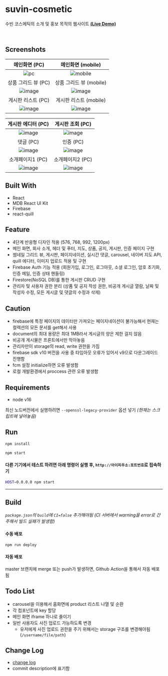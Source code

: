 # suvin-cosmetic

수빈 코스메틱의 소개 및 홍보 목적의 웹사이트 **[(Live Demo)](https://suvincos.com/)**

<br />

## Screenshots

| 메인화면 (PC) | 메인화면 (mobile) |
| :---: | :---: |
| ![pc](https://github.com/syki66/suvin-cosmetic/assets/59393359/5d28e027-69b8-4238-b75f-eada1e78a684) | ![mobile](https://github.com/syki66/suvin-cosmetic/assets/59393359/9331b73e-8237-42ef-9915-3fcc5482342b) |
| 상품 그리드 뷰 (PC) | 상품 그리드 뷰 (mobile) |
| ![image](https://github.com/syki66/suvin-cosmetic/assets/59393359/e02a51f3-fb81-424d-9006-eed7f6af2ffe) | ![image](https://github.com/syki66/suvin-cosmetic/assets/59393359/254a2534-d560-4c7d-b880-7d5dc98b7be1) |
| 게시판 리스트 (PC) | 게시판 리스트 (mobile) |
| ![image](https://github.com/syki66/suvin-cosmetic/assets/59393359/4c8c8946-b3e1-4ef9-bbaf-753a738549c2) | ![image](https://github.com/syki66/suvin-cosmetic/assets/59393359/113b8f48-e897-4636-a88e-403ab49a3b00) |

| 게시판 에디터 (PC) | 게시판 조회 (PC) |
| :---: | :---: |
|![image](https://github.com/syki66/suvin-cosmetic/assets/59393359/6c75d20c-84a6-4303-b171-f0856b58c4ed)|![image](https://github.com/syki66/suvin-cosmetic/assets/59393359/9b250ae3-1eac-4433-9fa4-53b476837a84)|
| 댓글 (PC) | 인증 (PC) |
|![image](https://github.com/syki66/suvin-cosmetic/assets/59393359/0ff82e0e-be39-4d97-aea5-a5d2cfa5ce78)|![image](https://github.com/syki66/suvin-cosmetic/assets/59393359/2ce50b80-2d36-4698-bb46-6350d761f4bb)|
| 소개페이지1 (PC) | 소개페이지2 (PC) |
|![image](https://github.com/syki66/suvin-cosmetic/assets/59393359/4cfb8c5c-ba4f-4d19-bf06-1835b23f4d6b)|![image](https://github.com/syki66/suvin-cosmetic/assets/59393359/bd8da648-51f1-441f-979a-ab61c7c51cc8)|

## Built With

- React
- MDB React UI Kit
- Firebase
- react-quill

## Feature

- 4단계 반응형 디자인 적용 (576, 768, 992, 1200px)
- 메인 화면, 회사 소개, 헤더 및 푸터, 지도, 상품, 공지, 게시판, 인증 페이지 구현
- 썸네일 그리드 뷰, 게시판, 페이지네이션, 실시간 댓글, carousel, 네이버 지도 API, quill 에디터, 이미지 업로드 적용 및 구현
- Firebase Auth 기능 적용 (회원가입, 로그인, 로그아웃, 소셜 로그인, 암호 초기화, 인증 메일, 인증 상태 핸들링)
- Firestore(NoSQL DB)를 통한 게시판 CRUD 구현
- 관리자 및 사용자 권한 분리 (상품 및 공지 작성 권한, 비공개 게시글 열람, 날짜 및 작성자 수정, 모든 게시글 및 댓글의 수정과 삭제)

## Caution

- firebase에 특정 페이지의 데이터만 가져오는 페이지네이션이 불가능해서 현재는 컬렉션의 모든 문서를 get해서 사용
- document의 최대 용량은 최대 1MB라서 게시글의 양은 제한 걸지 않음
- 비공개 게시물은 프론트에서만 막아놓음
- 관리자만이 storage의 read, write 권한을 가짐
- firebase sdk v10 버전을 사용 중 타임아웃 오류가 있어서 v9으로 다운그레이드 진행함
- fcm 설정 initialize하면 오류 발생함
- 로컬 개발환경에서 proccess 관련 오류 발생함

## Requirements

- node v16

최신 노드버전에서 실행하려면 `--openssl-legacy-provider` 옵션 넣기 _(현재는 스크립트에 넣어놓음)_

## Run

```bash
npm install
```

```bash
npm start
```

#### 다른 기기에서 테스트 하려면 아래 명령어 실행 후, `http://아이피주소:포트번호`로 접속하기

```bash
HOST=0.0.0.0 npm start
```

---

## Build

_`package.json`의 `build`에 `CI=false` 추가해야됨 (CI 서버에서 warning을 error로 간주해서 빌드 실패가 발생함)_

#### 수동 배포

```bash
npm run deploy
```

#### 자동 배포

master 브랜치에 merge 또는 push가 발생하면, Github Action을 통해서 자동 배포됨

## Todo List

- carousel을 이용해서 홈화면에 product 리스트 나열 및 순환
- 각 컴포넌트에 key 할당
- 메인 화면 iframe 하나로 줄이기
- 일반 사용자도 사진 업로드 가능하도록 변경
  - 유저에게 사진 업로드 권한을 주기 위해서는 storage 구조를 변경해야됨 (`/username/file/path`)

## Change Log

- [change log](https://github.com/syki66/suvin-cosmetic/blob/master/CHANGELOG.MD)
- commit description에 표기함

